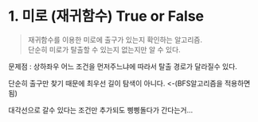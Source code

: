 # 1. 미로 (재귀함수) True or False

> 재귀함수를 이용한 미로에 출구가 있는지 확인하는 알고리즘.    
> 단순히 미로가 탈출할 수 있는지 없는지만 알 수 있다.      

문제점 : 상하좌우 어느 조건을 먼저주느냐에 따라서 탈출 경로가 달라질수 있다.  
  
단순히 출구만 찾기 때문에 최우선 길이 탐색이 아니다. <-(BFS알고리즘을 적용하면 됨)

대각선으로 갈수 있다는 조건만 추가되도 삥삥돌다가 간다는거...
